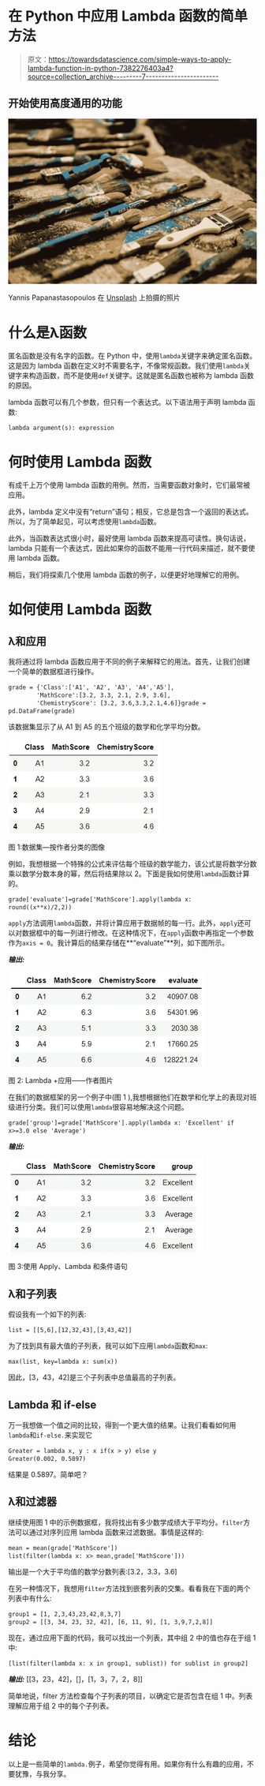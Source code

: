 # 在 Python 中应用 Lambda 函数的简单方法

> 原文：<https://towardsdatascience.com/simple-ways-to-apply-lambda-function-in-python-7382276403a4?source=collection_archive---------7----------------------->

## 开始使用高度通用的功能

![](img/ab6b90df711dbfaadc3df8d547a3889a.png)

Yannis Papanastasopoulos 在 [Unsplash](https://unsplash.com?utm_source=medium&utm_medium=referral) 上拍摄的照片

# 什么是λ函数

匿名函数是没有名字的函数。在 Python 中，使用`lambda`关键字来确定匿名函数。这是因为 lambda 函数在定义时不需要名字，不像常规函数。我们使用`lambda`关键字来构造函数，而不是使用`def`关键字。这就是匿名函数也被称为 lambda 函数的原因。

lambda 函数可以有几个参数，但只有一个表达式。以下语法用于声明 lambda 函数:

```
lambda argument(s): expression
```

# 何时使用 Lambda 函数

有成千上万个使用 lambda 函数的用例。然而，当需要函数对象时，它们最常被应用。

此外，lambda 定义中没有“return”语句；相反，它总是包含一个返回的表达式。所以，为了简单起见，可以考虑使用`lambda`函数。

此外，当函数表达式很小时，最好使用 lambda 函数来提高可读性。换句话说，lambda 只能有一个表达式，因此如果你的函数不能用一行代码来描述，就不要使用 lambda 函数。

稍后，我们将探索几个使用 lambda 函数的例子，以便更好地理解它的用例。

# 如何使用 Lambda 函数

## λ和应用

我将通过将 lambda 函数应用于不同的例子来解释它的用法。首先，让我们创建一个简单的数据框进行操作。

```
grade = {'Class':['A1', 'A2', 'A3', 'A4','A5'],
        'MathScore':[3.2, 3.3, 2.1, 2.9, 3.6],
        'ChemistryScore': [3.2, 3.6,3.3,2.1,4.6]}grade = pd.DataFrame(grade)
```

该数据集显示了从 A1 到 A5 的五个班级的数学和化学平均分数。

![](img/030fede56ef6e2ad1be4e12abf0de9be.png)

图 1:数据集—按作者分类的图像

例如，我想根据一个特殊的公式来评估每个班级的数学能力，该公式是将数学分数乘以数学分数本身的幂，然后将结果除以 2。下面是我如何使用`lambda`函数计算的。

```
grade['evaluate']=grade['MathScore'].apply(lambda x: round((x**x)/2,2))
```

`apply`方法调用`lambda`函数，并将计算应用于数据帧的每一行。此外，`apply`还可以对数据框中的每一列进行修改。在这种情况下，在`apply`函数中再指定一个参数作为`axis = 0`。我计算后的结果存储在**“evaluate”**列，如下图所示。

***输出:***

![](img/ef7552d59c4e93eb5cdef8e299bf1c90.png)

图 2: Lambda +应用——作者图片

在我们的数据框架的另一个例子中(图 1 ),我想根据他们在数学和化学上的表现对班级进行分类。我们可以使用`lambda`很容易地解决这个问题。

```
grade['group']=grade['MathScore'].apply(lambda x: 'Excellent' if x>=3.0 else 'Average')
```

***输出:***

![](img/21c85e5c91ed512b3473ccabd7c12e96.png)

图 3:使用 Apply、Lambda 和条件语句

## **λ和子列表**

假设我有一个如下的列表:

```
list = [[5,6],[12,32,43],[3,43,42]]
```

为了找到具有最大值的子列表，我可以如下应用`lambda`函数和`max`:

```
max(list, key=lambda x: sum(x))
```

因此，[3，43，42]是三个子列表中总值最高的子列表。

## Lambda 和 if-else

万一我想做一个值之间的比较，得到一个更大值的结果。让我们看看如何用`lambda`和`if-else.`来实现它

```
Greater = lambda x, y : x if(x > y) else y
Greater(0.002, 0.5897)
```

结果是 0.5897。简单吧？

## **λ和过滤器**

继续使用图 1 中的示例数据框，我将找出有多少数学成绩大于平均分。`filter`方法可以通过对序列应用 lambda 函数来过滤数据。事情是这样的:

```
mean = mean(grade['MathScore'])
list(filter(lambda x: x> mean,grade['MathScore']))
```

输出是一个大于平均值的数学分数列表:[3.2，3.3，3.6]

在另一种情况下，我想用`filter`方法找到嵌套列表的交集。看看我在下面的两个列表中有什么:

```
group1 = [1, 2,3,43,23,42,8,3,7]
group2 = [[3, 34, 23, 32, 42], [6, 11, 9], [1, 3,9,7,2,8]]
```

现在，通过应用下面的代码，我可以找出一个列表，其中组 2 中的值也存在于组 1 中:

```
[list(filter(lambda x: x in group1, sublist)) for sublist in group2]
```

***输出:*** [[3，23，42]，[]，[1，3，7，2，8]]

简单地说，filter 方法检查每个子列表的项目，以确定它是否包含在组 1 中。列表理解应用于组 2 中的每个子列表。

# 结论

以上是一些简单的`lambda.`例子，希望你觉得有用。如果你有什么有趣的应用，不要犹豫，与我分享。
